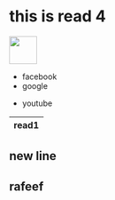 # this is read 4

<img src="https://pyxis.nymag.com/v1/imgs/11d/582/c7b0487c6e26db4f5be6eb679e3620d2ce-facebook.rsquare.w1200.jpg" width=50>


- facebook
- google

* youtube

| read1 | 
|-------|

## new line 

## rafeef
